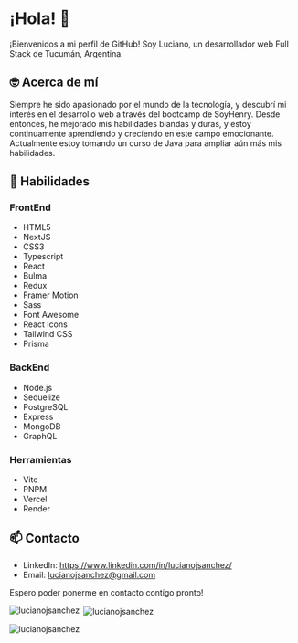 # ¡Hola! 👋

¡Bienvenidos a mi perfil de GitHub! Soy Luciano, un desarrollador web Full Stack de Tucumán, Argentina.

## 🤓 Acerca de mí

Siempre he sido apasionado por el mundo de la tecnología, y descubrí mi interés en el desarrollo web a través del bootcamp de SoyHenry. Desde entonces, he mejorado mis habilidades blandas y duras, y estoy continuamente aprendiendo y creciendo en este campo emocionante. Actualmente estoy tomando un curso de Java para ampliar aún más mis habilidades.

## 💪 Habilidades

### FrontEnd

- HTML5
- NextJS
- CSS3
- Typescript
- React
- Bulma
- Redux
- Framer Motion
- Sass
- Font Awesome
- React Icons
- Tailwind CSS
- Prisma

### BackEnd

- Node.js
- Sequelize
- PostgreSQL
- Express
- MongoDB
- GraphQL

### Herramientas

- Vite
- PNPM
- Vercel
- Render

## 📫 Contacto

- LinkedIn: https://www.linkedin.com/in/lucianojsanchez/
- Email: lucianojsanchez@gmail.com

Espero poder ponerme en contacto contigo pronto!


<p><img align="left" src="https://github-readme-stats.vercel.app/api/top-langs?username=lucianojsanchez&show_icons=true&locale=en&layout=compact" alt="lucianojsanchez" /></p>

<p>&nbsp;<img align="center" src="https://github-readme-stats.vercel.app/api?username=lucianojsanchez&show_icons=true&locale=en" alt="lucianojsanchez" /></p>

<p><img align="center" src="https://github-readme-streak-stats.herokuapp.com/?user=lucianojsanchez&" alt="lucianojsanchez" /></p>




